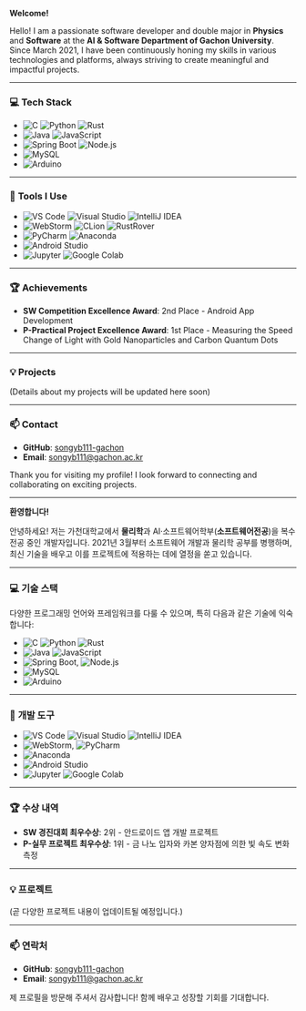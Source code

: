 **Welcome!**

Hello! I am a passionate software developer and double major in **Physics** and **Software** at the **AI & Software Department of Gachon University**. Since March 2021, I have been continuously honing my skills in various technologies and platforms, always striving to create meaningful and impactful projects.

---

### 💻 **Tech Stack**

- ![C](https://img.shields.io/badge/-C-00599C?logo=c&logoColor=white) ![Python](https://img.shields.io/badge/-Python-3776AB?logo=python&logoColor=white) ![Rust](https://img.shields.io/badge/-Rust-000000?logo=rust&logoColor=white)
- ![Java](https://img.shields.io/badge/-Java-007396?logo=java&logoColor=white) ![JavaScript](https://img.shields.io/badge/-JavaScript-F7DF1E?logo=javascript&logoColor=black)
- ![Spring Boot](https://img.shields.io/badge/-Spring%20Boot-6DB33F?logo=springboot&logoColor=white) ![Node.js](https://img.shields.io/badge/-Node.js-339933?logo=node.js&logoColor=white)
- ![MySQL](https://img.shields.io/badge/-MySQL-4479A1?logo=mysql&logoColor=white)
- ![Arduino](https://img.shields.io/badge/-Arduino-00979D?logo=arduino&logoColor=white)

---

### 🔧 **Tools I Use**

- ![VS Code](https://img.shields.io/badge/-VS%20Code-007ACC?logo=visual-studio-code&logoColor=white) ![Visual Studio](https://img.shields.io/badge/-Visual%20Studio-5C2D91?logo=visual-studio&logoColor=white) ![IntelliJ IDEA](https://img.shields.io/badge/-IntelliJ%20IDEA-000000?logo=intellij-idea&logoColor=white)
- ![WebStorm](https://img.shields.io/badge/-WebStorm-000000?logo=webstorm&logoColor=white) ![CLion](https://img.shields.io/badge/-CLion-000000?logo=clion&logoColor=white) ![RustRover](https://img.shields.io/badge/-RustRover-000000?logo=rust&logoColor=white)
- ![PyCharm](https://img.shields.io/badge/-PyCharm-000000?logo=pycharm&logoColor=white) ![Anaconda](https://img.shields.io/badge/-Anaconda-44A833?logo=anaconda&logoColor=white)
- ![Android Studio](https://img.shields.io/badge/-Android%20Studio-3DDC84?logo=android-studio&logoColor=white)
- ![Jupyter](https://img.shields.io/badge/-Jupyter-F37626?logo=jupyter&logoColor=white) ![Google Colab](https://img.shields.io/badge/-Google%20Colab-F9AB00?logo=google-colab&logoColor=white)

---

### 🏆 **Achievements**

- **SW Competition Excellence Award**: 2nd Place - Android App Development
- **P-Practical Project Excellence Award**: 1st Place - Measuring the Speed Change of Light with Gold Nanoparticles and Carbon Quantum Dots

---

### 💡 **Projects**

(Details about my projects will be updated here soon)

---

### 📫 **Contact**

- **GitHub**: [songyb111-gachon](https://github.com/songyb111-gachon)
- **Email**: songyb111@gachon.ac.kr

Thank you for visiting my profile! I look forward to connecting and collaborating on exciting projects.

---

**환영합니다!**

안녕하세요! 저는 가천대학교에서 **물리학**과 AI·소프트웨어학부(**소프트웨어전공**)을 복수 전공 중인 개발자입니다. 2021년 3월부터 소프트웨어 개발과 물리학 공부를 병행하며, 최신 기술을 배우고 이를 프로젝트에 적용하는 데에 열정을 쏟고 있습니다.

---

### 💻 **기술 스택**

다양한 프로그래밍 언어와 프레임워크를 다룰 수 있으며, 특히 다음과 같은 기술에 익숙합니다:

- ![C](https://img.shields.io/badge/-C-00599C?logo=c&logoColor=white) ![Python](https://img.shields.io/badge/-Python-3776AB?logo=python&logoColor=white) ![Rust](https://img.shields.io/badge/-Rust-000000?logo=rust&logoColor=white)
- ![Java](https://img.shields.io/badge/-Java-007396?logo=java&logoColor=white) ![JavaScript](https://img.shields.io/badge/-JavaScript-F7DF1E?logo=javascript&logoColor=black)
- ![Spring Boot](https://img.shields.io/badge/-Spring%20Boot-6DB33F?logo=springboot&logoColor=white), ![Node.js](https://img.shields.io/badge/-Node.js-339933?logo=node.js&logoColor=white)
- ![MySQL](https://img.shields.io/badge/-MySQL-4479A1?logo=mysql&logoColor=white)
- ![Arduino](https://img.shields.io/badge/-Arduino-00979D?logo=arduino&logoColor=white)

---

### 🔧 **개발 도구**

- ![VS Code](https://img.shields.io/badge/-VS%20Code-007ACC?logo=visual-studio-code&logoColor=white) ![Visual Studio](https://img.shields.io/badge/-Visual%20Studio-5C2D91?logo=visual-studio&logoColor=white) ![IntelliJ IDEA](https://img.shields.io/badge/-IntelliJ%20IDEA-000000?logo=intellij-idea&logoColor=white)
- ![WebStorm](https://img.shields.io/badge/-WebStorm-000000?logo=webstorm&logoColor=white), ![PyCharm](https://img.shields.io/badge/-PyCharm-000000?logo=pycharm&logoColor=white)
- ![Anaconda](https://img.shields.io/badge/-Anaconda-44A833?logo=anaconda&logoColor=white)
- ![Android Studio](https://img.shields.io/badge/-Android%20Studio-3DDC84?logo=android-studio&logoColor=white)
- ![Jupyter](https://img.shields.io/badge/-Jupyter-F37626?logo=jupyter&logoColor=white) ![Google Colab](https://img.shields.io/badge/-Google%20Colab-F9AB00?logo=google-colab&logoColor=white)

---

### 🏆 **수상 내역**

- **SW 경진대회 최우수상**: 2위 - 안드로이드 앱 개발 프로젝트
- **P-실무 프로젝트 최우수상**: 1위 - 금 나노 입자와 카본 양자점에 의한 빛 속도 변화 측정

---

### 💡 **프로젝트**

(곧 다양한 프로젝트 내용이 업데이트될 예정입니다.)

---

### 📫 **연락처**

- **GitHub**: [songyb111-gachon](https://github.com/songyb111-gachon)
- **Email**: songyb111@gachon.ac.kr

제 프로필을 방문해 주셔서 감사합니다! 함께 배우고 성장할 기회를 기대합니다.
